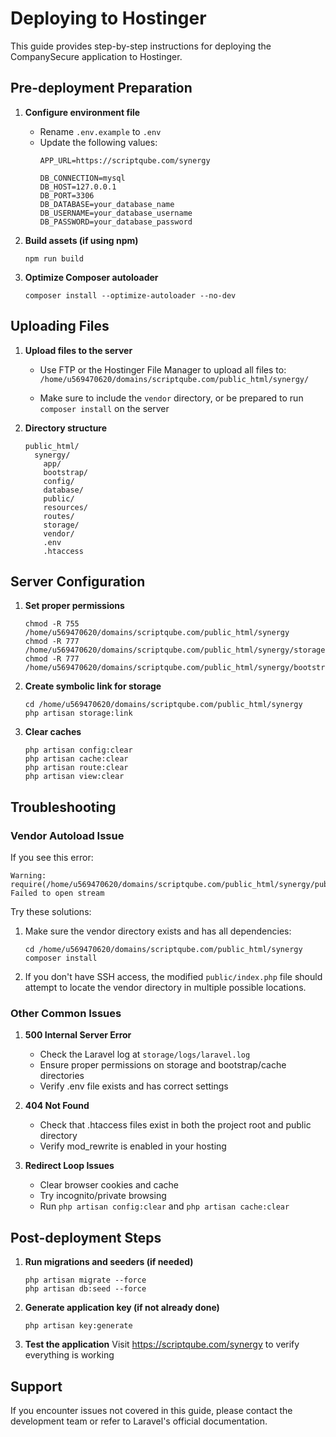 # Deploying to Hostinger

This guide provides step-by-step instructions for deploying the CompanySecure application to Hostinger.

## Pre-deployment Preparation

1. **Configure environment file**
   - Rename `.env.example` to `.env`
   - Update the following values:
     ```
     APP_URL=https://scriptqube.com/synergy
     
     DB_CONNECTION=mysql
     DB_HOST=127.0.0.1
     DB_PORT=3306
     DB_DATABASE=your_database_name
     DB_USERNAME=your_database_username
     DB_PASSWORD=your_database_password
     ```

2. **Build assets (if using npm)**
   ```
   npm run build
   ```

3. **Optimize Composer autoloader**
   ```
   composer install --optimize-autoloader --no-dev
   ```

## Uploading Files

1. **Upload files to the server**
   - Use FTP or the Hostinger File Manager to upload all files to:
     `/home/u569470620/domains/scriptqube.com/public_html/synergy/`
   
   - Make sure to include the `vendor` directory, or be prepared to run `composer install` on the server

2. **Directory structure**
   ```
   public_html/
     synergy/
       app/
       bootstrap/
       config/
       database/
       public/
       resources/
       routes/
       storage/
       vendor/
       .env
       .htaccess
   ```

## Server Configuration

1. **Set proper permissions**
   ```
   chmod -R 755 /home/u569470620/domains/scriptqube.com/public_html/synergy
   chmod -R 777 /home/u569470620/domains/scriptqube.com/public_html/synergy/storage
   chmod -R 777 /home/u569470620/domains/scriptqube.com/public_html/synergy/bootstrap/cache
   ```

2. **Create symbolic link for storage**
   ```
   cd /home/u569470620/domains/scriptqube.com/public_html/synergy
   php artisan storage:link
   ```

3. **Clear caches**
   ```
   php artisan config:clear
   php artisan cache:clear
   php artisan route:clear
   php artisan view:clear
   ```

## Troubleshooting

### Vendor Autoload Issue

If you see this error:
```
Warning: require(/home/u569470620/domains/scriptqube.com/public_html/synergy/public/../vendor/autoload.php): Failed to open stream
```

Try these solutions:

1. Make sure the vendor directory exists and has all dependencies:
   ```
   cd /home/u569470620/domains/scriptqube.com/public_html/synergy
   composer install
   ```

2. If you don't have SSH access, the modified `public/index.php` file should attempt to locate the vendor directory in multiple possible locations.

### Other Common Issues

1. **500 Internal Server Error**
   - Check the Laravel log at `storage/logs/laravel.log`
   - Ensure proper permissions on storage and bootstrap/cache directories
   - Verify .env file exists and has correct settings

2. **404 Not Found**
   - Check that .htaccess files exist in both the project root and public directory
   - Verify mod_rewrite is enabled in your hosting

3. **Redirect Loop Issues**
   - Clear browser cookies and cache
   - Try incognito/private browsing
   - Run `php artisan config:clear` and `php artisan cache:clear`

## Post-deployment Steps

1. **Run migrations and seeders (if needed)**
   ```
   php artisan migrate --force
   php artisan db:seed --force
   ```

2. **Generate application key (if not already done)**
   ```
   php artisan key:generate
   ```

3. **Test the application**
   Visit https://scriptqube.com/synergy to verify everything is working

## Support

If you encounter issues not covered in this guide, please contact the development team or refer to Laravel's official documentation. 